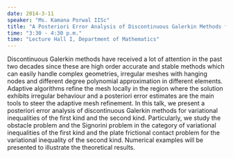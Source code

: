 ```yaml
---
date: 2014-3-11
speaker: "Ms. Kamana Porwal IISc"
title: "A Posteriori Error Analysis of Discontinuous Galerkin Methods for Elliptic Variational Inequalities"
time: "3:30 - 4:30 p.m." 
time: "Lecture Hall I, Department of Mathematics"
---
```

Discontinuous Galerkin methods have received a lot of attention in the past two decades since these are high order accurate and stable methods which can easily handle complex geometries, irregular meshes with hanging nodes and different degree polynomial approximation in different elements. Adaptive algorithms refine the mesh locally in the region where the solution exhibits irregular behaviour and a posteriori error estimates are the main tools to steer the adaptive mesh refinement. In this talk, we present a posteriori error analysis of discontinuous Galerkin methods for variational inequalities of the first kind and the second kind. Particularly, we study the obstacle problem and the Signorini problem in the category of variational inequalities of the first kind and the plate frictional contact problem for the variational inequality of the second kind. Numerical examples will be presented to illustrate the theoretical results.
